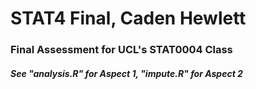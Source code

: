 # STAT4 Final, Caden Hewlett
### Final Assessment for UCL's STAT0004 Class
##### See "analysis.R" for Aspect 1, "impute.R" for Aspect 2
